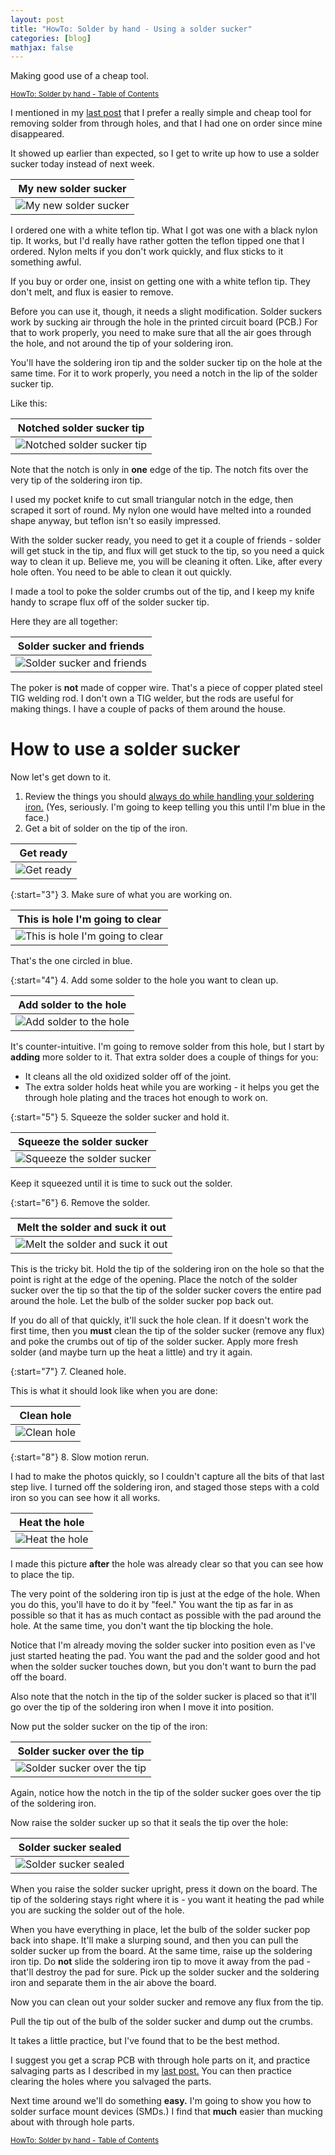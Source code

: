 ```yaml
---
layout: post
title: "HowTo: Solder by hand - Using a solder sucker"
categories: [blog]
mathjax: false
---
```

Making good use of a cheap tool.

<sub>[HowTo: Solder by hand - Table of Contents](howtosolder-toc)</sub> 

I mentioned in my [last post](howtosolder-9throughhole-remove) that I prefer a really simple and cheap tool for removing solder from through holes, and that I had one on order since mine disappeared.

It showed up earlier than expected, so I get to write up how to use a solder sucker today instead of next week.

|My new solder sucker|
|---------|
|![My new solder sucker](/assets/2020-02-21-howtosolder-10soldersucker/soldersucker1.jpg)|

I ordered one with a white teflon tip.  What I got was one with a black nylon tip.  It works, but I'd really have rather gotten the teflon tipped one that I ordered.  Nylon melts if you don't work quickly, and flux sticks to it something awful.

If you buy or order one, insist on getting one with a white teflon tip.  They don't melt, and flux is easier to remove.

Before you can use it, though, it needs a slight modification.  Solder suckers work by sucking air through the hole in the printed circuit board (PCB.)  For that to work properly, you need to make sure that all the air goes through the hole, and not around the tip of your soldering iron.

You'll have the soldering iron tip and the solder sucker tip on the hole at the same time.  For it to work properly, you need a notch in the lip of the solder sucker tip.

Like this:

|Notched solder sucker tip|
|---------|
|![Notched solder sucker tip](/assets/2020-02-21-howtosolder-10soldersucker/soldersucker2.jpg)|

Note that the notch is only in **one** edge of the tip.  The notch fits over the very tip of the soldering iron tip.

I used my pocket knife to cut small triangular notch in the edge, then scraped it sort of round.  My nylon one would have melted into a rounded shape anyway, but teflon isn't so easily impressed.

With the solder sucker ready, you need to get it a couple of friends - solder will get stuck in the tip, and flux will get stuck to the tip, so you need a quick way to clean it up.  Believe me, you will be cleaning it often.  Like, after every hole often.  You need to be able to clean it out quickly.

I made a tool to poke the solder crumbs out of the tip, and I keep my knife handy to scrape flux off of the solder sucker tip.

Here they are all together:

|Solder sucker and friends|
|---------|
|![Solder sucker and friends](/assets/2020-02-21-howtosolder-10soldersucker/soldersucker3.jpg)|

The poker is **not** made of copper wire.  That's a piece of copper plated steel TIG welding rod.  I don't own a TIG welder, but the rods are useful for making things.  I have a couple of packs of them around the house.

# How to use a solder sucker

Now let's get down to it.

1. Review the things you should [always do while handling your soldering iron.](howtosolder-5getstarted) (Yes, seriously.  I'm going to keep telling you this until I'm blue in the face.)
2. Get a bit of solder on the tip of the iron.

|Get ready|
|---------|
|![Get ready](/assets/2020-02-21-howtosolder-10soldersucker/clearhole1.jpg)|

{:start="3"}
3. Make sure of what you are working on.

|This is hole I'm going to clear|
|---------|
|![This is hole I'm going to clear](/assets/2020-02-21-howtosolder-10soldersucker/clearhole2.jpg)|

That's the one circled in blue.

{:start="4"}
4. Add some solder to the hole you want to clean up.

|Add solder to the hole|
|---------|
|![Add solder to the hole](/assets/2020-02-21-howtosolder-10soldersucker/clearhole3.jpg)|

It's counter-intuitive.  I'm going to remove solder from this hole, but I start by **adding** more solder to it.  That extra solder does a couple of things for you:

- It cleans all the old oxidized solder off of the joint.
- The extra solder holds heat while you are working - it helps you get the through hole plating and the traces hot enough to work on.

{:start="5"}
5. Squeeze the solder sucker and hold it.

|Squeeze the solder sucker|
|---------|
|![Squeeze the solder sucker](/assets/2020-02-21-howtosolder-10soldersucker/clearhole3A.jpg)|

Keep it squeezed until it is time to suck out the solder.

{:start="6"}
6. Remove the solder.

|Melt the solder and suck it out|
|---------|
|![Melt the solder and suck it out](/assets/2020-02-21-howtosolder-10soldersucker/clearhole4.jpg)|

This is the tricky bit.  Hold the tip of the soldering iron on the hole so that the point is right at the edge of the opening.  Place the notch of the solder sucker over the tip so that the tip of the solder sucker covers the entire pad around the hole. Let the bulb of the solder sucker pop back out.

If you do all of that quickly, it'll suck the hole clean.  If it doesn't work the first time, then you **must** clean the tip of the solder sucker (remove any flux) and poke the crumbs out of tip of the solder sucker.  Apply more fresh solder (and maybe turn up the heat a little) and try it again.

{:start="7"}
7. Cleaned hole.

This is what it should look like when you are done:

|Clean hole|
|---------|
|![Clean hole](/assets/2020-02-21-howtosolder-10soldersucker/clearhole5.jpg)|

{:start="8"}
8.  Slow motion rerun.

I had to make the photos quickly, so I couldn't capture all the bits of that last step live.  I turned off the soldering iron, and staged those steps with a cold iron so you can see how it all works.

|Heat the hole|
|---------|
|![Heat the hole](/assets/2020-02-21-howtosolder-10soldersucker/clearhole6.jpg)|

I made this picture **after** the hole was already clear so that you can see how to place the tip.

The very point of the soldering iron tip is just at the edge of the hole.  When you do this, you'll have to do it by "feel."  You want the tip as far in as possible so that it has as much contact as possible with the pad around the hole.  At the same time, you don't want the tip blocking the hole.

Notice that I'm already moving the solder sucker into position even as I've just started heating the pad.  You want the pad and the solder good and hot when the solder sucker touches down, but you don't want to burn the pad off the board.

Also note that the notch in the tip of the solder sucker is placed so that it'll go over the tip of the soldering iron when I move it into position.

Now put the solder sucker on the tip of the iron:

|Solder sucker over the tip|
|---------|
|![Solder sucker over the tip](/assets/2020-02-21-howtosolder-10soldersucker/clearhole7.jpg)|

Again, notice how the notch in the tip of the solder sucker goes over the tip of the soldering iron.

Now raise the solder sucker up so that it seals the tip over the hole:

|Solder sucker sealed|
|---------|
|![Solder sucker sealed](/assets/2020-02-21-howtosolder-10soldersucker/clearhole8.jpg)|

When you raise the solder sucker upright, press it down on the board.  The tip of the soldering stays right where it is - you want it heating the pad while you are sucking the solder out of the hole.

When you have everything in place, let the bulb of the solder sucker pop back into shape.  It'll make a slurping sound, and then you can pull the solder sucker up from the board.  At the same time, raise up the soldering iron tip.  Do **not** slide the soldering iron tip to move it away from the pad - that'll destroy the pad for sure.  Pick up the solder sucker and the soldering iron and separate them in the air above the board.

Now you can clean out your solder sucker and remove any flux from the tip.

Pull the tip out of the bulb of the solder sucker and dump out the crumbs.

It takes a little practice, but I've found that to be the best method.

I suggest you get a scrap PCB with through hole parts on it, and practice salvaging parts as I described in my [last post.](howtosolder-9throughhole-remove) You can then practice clearing the holes where you salvaged the parts.

Next time around we'll do something **easy.**  I'm going to show you how to solder surface mount devices (SMDs.)  I find that **much** easier than mucking about with through hole parts.


<sub>[HowTo: Solder by hand - Table of Contents](howtosolder-toc)</sub> 
